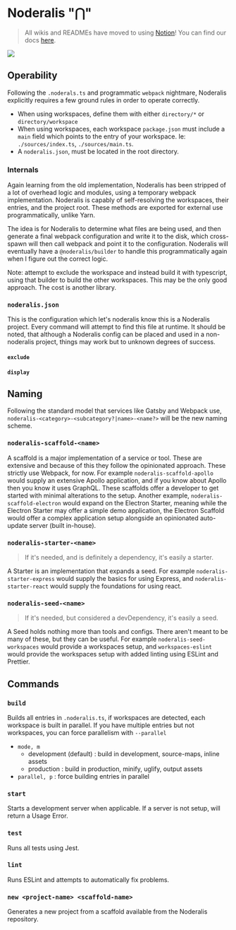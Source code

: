 # Noderalis "⋂"

> All wikis and READMEs have moved to using [Notion](https://notion.so)! You can find our docs [here](https://www.notion.so/blackfall/Noderalis-495041d5d60a4c0b9375d8c94f066857).

[![](https://img.shields.io/badge/developed%20with-Yarn%202-blue)](https://github.com/yarnpkg/berry)

## Operability

Following the `.noderals.ts` and programmatic `webpack` nightmare, Noderalis explicitly requires a few ground rules in order to operate correctly.

- When using workspaces, define them with either `directory/*` or `directory/workspace`
- When using workspaces, each workspace `package.json` must include a `main` field which points to the entry of your workspace. Ie: `./sources/index.ts`, `./sources/main.ts`.
- A `noderalis.json`, must be located in the root directory.

### Internals

Again learning from the old implementation, Noderalis has been stripped of a lot of overhead logic and modules, using a temporary webpack implementation. Noderalis is capably of self-resolving the workspaces, their entries, and the project root. These methods are exported for external use programmatically, unlike Yarn.

The idea is for Noderalis to determine what files are being used, and then generate a final webpack configuration and write it to the disk, which cross-spawn will then call webpack and point it to the configuration. Noderalis will eventually have a `@noderalis/builder` to handle this programmatically again when I figure out the correct logic.

Note: attempt to exclude the workspace and instead build it with typescript, using that builder to build the other workspaces. This may be the only good approach. The cost is another library.

### `noderalis.json`

This is the configuration which let's noderalis know this is a Noderalis project. Every command will attempt to find this file at runtime. It should be noted, that although a Noderalis config can be placed and used in a non-noderalis project, things may work but to unknown degrees of success.

#### `exclude`

#### `display`

## Naming

Following the standard model that services like Gatsby and Webpack use, `noderalis-<category>-<subcategory?|name>-<name?>` will be the new naming scheme.

### `noderalis-scaffold-<name>`

A scaffold is a major implementation of a service or tool. These are extensive and because of this they follow the opinionated approach. These strictly use Webpack, for now. For example `noderalis-scaffold-apollo` would supply an extensive Apollo application, and if you know about Apollo then you know it uses GraphQL. These scaffolds offer a developer to get started with minimal alterations to the setup. Another example, `noderalis-scaffold-electron` would expand on the Electron Starter, meaning while the Electron Starter may offer a simple demo application, the Electron Scaffold would offer a complex application setup alongside an opinionated auto-update server (built in-house).

### `noderalis-starter-<name>`

> If it's needed, and is definitely a dependency, it's easily a starter.

A Starter is an implementation that expands a seed. For example `noderalis-starter-express` would supply the basics for using Express, and `noderalis-starter-react` would supply the foundations for using react.

### `noderalis-seed-<name>`

> If it's needed, but considered a devDependency, it's easily a seed.

A Seed holds nothing more than tools and configs. There aren't meant to be many of these, but they can be useful. For example `noderalis-seed-workspaces` would provide a workspaces setup, and `workspaces-eslint` would provide the workspaces setup with added linting using ESLint and Prettier.

## Commands

### `build`

Builds all entries in `.noderalis.ts`, if workspaces are detected, each workspace is built in parallel. If you have multiple entries but not workspaces, you can force parallelism with `--parallel`

- `mode, m`
  - development (default) : build in development, source-maps, inline assets
  - production : build in production, minify, uglify, output assets
- `parallel, p` : force building entries in parallel

### `start`

Starts a development server when applicable. If a server is not setup, will return a Usage Error.

### `test`

Runs all tests using Jest.

### `lint`

Runs ESLint and attempts to automatically fix problems.

### `new <project-name> <scaffold-name>`

Generates a new project from a scaffold available from the Noderalis repository.
